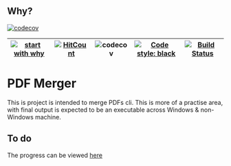 ## Why?

[![codecov](https://codecov.io/gh/dheepakg/pdfmerge/branch/master/graph/badge.svg)](https://codecov.io/gh/dheepakg/pdfmerge)

| [![start with why](https://img.shields.io/badge/start%20with-why%3F-brightgreen.svg?style=flat)](https://dheepakg.github.io/side-project/2019/05/29/side-project-1.html) | [![HitCount](http://hits.dwyl.com/dheepakg/pdfMerge/Project1.svg)](http://hits.dwyl.com/dheepakg/pdfMerge/Project1) | ![codecov](https://codecov.io/gh/dheepakg/pdfmerge/branch/master/graph/badge.svg) | [![Code style: black](https://img.shields.io/badge/code%20style-black-000000.svg)](https://github.com/psf/black) | [![Build Status](https://travis-ci.org/dheepakg/pdfmerge.svg?branch=master)](https://travis-ci.org/dheepakg/pdfmerge) |
| ------------------------------------------------------------------------------------------------------------------------------------------------------------------------ | ------------------------------------------------------------------------------------------------------------------- | --------------------------------------------------------------------------------- | ---------------------------------------------------------------------------------------------------------------- | --------------------------------------------------------------------------------------------------------------------- |


# PDF Merger

This is project is intended to merge PDFs cli. This is more of a practise area, with final output is expected to be an executable across Windows & non-Windows machine.

## To do

The progress can be viewed [here](https://github.com/dheepakg/pdfmerge/projects/1)
